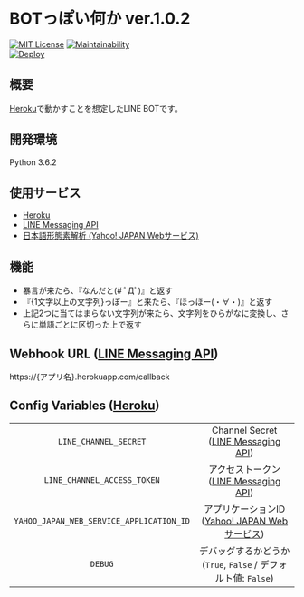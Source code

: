 # BOTっぽい何か ver.1.0.2
[![MIT License](https://img.shields.io/badge/license-MIT-blue.svg?style=flat)](LICENSE) [![Maintainability](https://api.codeclimate.com/v1/badges/66ca6a2fac97c01176b9/maintainability)](https://codeclimate.com/github/massongit/LINE-BOT/maintainability)  
[![Deploy](https://www.herokucdn.com/deploy/button.png)](https://heroku.com/deploy)

## 概要
[Heroku](https://www.heroku.com/)で動かすことを想定したLINE BOTです。

## 開発環境
Python 3.6.2

## 使用サービス
* [Heroku](https://www.heroku.com/)
* [LINE Messaging API](https://developers.line.me/ja/services/messaging-api/)
* [日本語形態素解析 (Yahoo! JAPAN Webサービス)](https://developer.yahoo.co.jp/webapi/jlp/ma/v1/parse.html)

## 機能
* 暴言が来たら、『なんだと(# ﾟДﾟ)』と返す
* 『{1文字以上の文字列}っぽー』と来たら、『ほっほー(・∀・)』と返す
* 上記2つに当てはまらない文字列が来たら、文字列をひらがなに変換し、さらに単語ごとに区切った上で返す

## Webhook URL ([LINE Messaging API](https://developers.line.me/ja/services/messaging-api/))
https://{アプリ名}.herokuapp.com/callback

## Config Variables ([Heroku](https://www.heroku.com/))
|||
|:--:|:--:|
|`LINE_CHANNEL_SECRET`|Channel Secret ([LINE Messaging API](https://developers.line.me/ja/services/messaging-api/))|
|`LINE_CHANNEL_ACCESS_TOKEN`|アクセストークン ([LINE Messaging API](https://developers.line.me/ja/services/messaging-api/))|
|`YAHOO_JAPAN_WEB_SERVICE_APPLICATION_ID`|アプリケーションID ([Yahoo! JAPAN Webサービス](https://developer.yahoo.co.jp/start/))|
|`DEBUG`|デバッグするかどうか (`True`, `False` / デフォルト値: `False`)|
